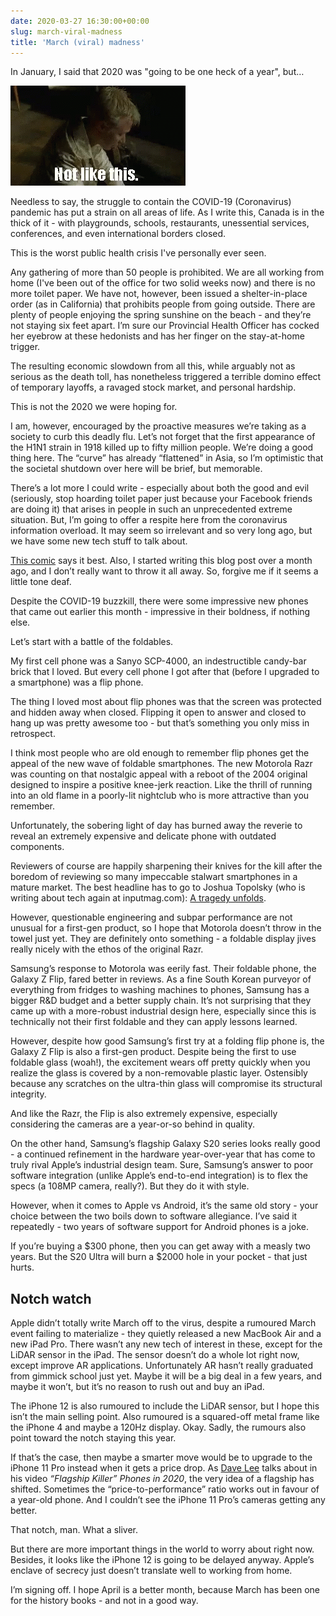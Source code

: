 ```yaml
---
date: 2020-03-27 16:30:00+00:00
slug: march-viral-madness
title: 'March (viral) madness'
---
```


In January, I said that 2020 was "going to be one heck of a year", but…

![notlikethis](/images/tenor.gif)

Needless to say, the struggle to contain the COVID-19 (Coronavirus) pandemic has put a strain on all areas of life. As I write this, Canada is in the thick of it - with playgrounds, schools, restaurants, unessential services, conferences, and even international borders closed.

This is the worst public health crisis I've personally ever seen.

Any gathering of more than 50 people is prohibited. We are all working from home (I've been out of the office for two solid weeks now) and there is no more toilet paper. We have not, however, been issued a shelter-in-place order (as in California) that prohibits people from going outside. There are plenty of people enjoying the spring sunshine on the beach - and they’re not staying six feet apart. I’m sure our Provincial Health Officer has cocked her eyebrow at these hedonists and has her finger on the stay-at-home trigger. 

The resulting economic slowdown from all this, while arguably not as serious as the death toll, has nonetheless triggered a terrible domino effect of temporary layoffs, a ravaged stock market, and personal hardship.

This is not the 2020 we were hoping for.

I am, however, encouraged by the proactive measures we’re taking as a society to curb this deadly flu. Let’s not forget that the first appearance of the H1N1 strain in 1918 killed up to fifty million people. We’re doing a good thing here. The “curve” has already “flattened” in Asia, so I’m optimistic that the societal shutdown over here will be brief, but memorable.

<!--more-->

There’s a lot more I could write - especially about both the good and evil (seriously, stop hoarding toilet paper just because your Facebook friends are doing it) that arises in people in such an unprecedented extreme situation. But, I’m going to offer a respite here from the coronavirus information overload. It may seem so irrelevant and so very long ago, but we have some new tech stuff to talk about.

[This comic](http://geekculture.com/joyoftech/joyarchives/2692.html) says it best. Also, I started writing this blog post over a month ago, and I don’t really want to throw it all away. So, forgive me if it seems a little tone deaf.

Despite the COVID-19 buzzkill, there were some impressive new phones that came out earlier this month - impressive in their boldness, if nothing else.

Let’s start with a battle of the foldables.

My first cell phone was a Sanyo SCP-4000, an indestructible candy-bar brick that I loved. But every cell phone I got after that (before I upgraded to a smartphone) was a flip phone.

The thing I loved most about flip phones was that the screen was protected and hidden away when closed. Flipping it open to answer and closed to hang up was pretty awesome too - but that’s something you only miss in retrospect.

I think most people who are old enough to remember flip phones get the appeal of the new wave of foldable smartphones. The new Motorola Razr was counting on that nostalgic appeal with a reboot of the 2004 original designed to inspire a positive knee-jerk reaction. Like the thrill of running into an old flame in a poorly-lit nightclub who is more attractive than you remember.

Unfortunately, the sobering light of day has burned away the reverie to reveal an extremely expensive and delicate phone with outdated components.

Reviewers of course are happily sharpening their knives for the kill after the boredom of reviewing so many impeccable stalwart smartphones in a mature market. The best headline has to go to Joshua Topolsky (who is writing about tech again at inputmag.com): [A tragedy unfolds](https://www.inputmag.com/reviews/motorola-razr-review-a-tragedy-unfolds).

However, questionable engineering and subpar performance are not unusual for a first-gen product, so I hope that Motorola doesn’t throw in the towel just yet. They are definitely onto something - a foldable display jives really nicely with the ethos of the original Razr.

Samsung’s response to Motorola was eerily fast. Their foldable phone, the Galaxy Z Flip, fared better in reviews. As a fine South Korean purveyor of everything from fridges to washing machines to phones, Samsung has a bigger R&D budget and a better supply chain. It’s not surprising that they came up with a more-robust industrial design here, especially since this is technically not their first foldable and they can apply lessons learned.

However, despite how good Samsung’s first try at a folding flip phone is, the Galaxy Z Flip is also a first-gen product. Despite being the first to use foldable glass (woah!), the excitement wears off pretty quickly when you realize the glass is covered by a non-removable plastic layer. Ostensibly because any scratches on the ultra-thin glass will compromise its structural integrity.

And like the Razr, the Flip is also extremely expensive, especially considering the cameras are a year-or-so behind in quality.

On the other hand, Samsung’s flagship Galaxy S20 series looks really good - a continued refinement in the hardware year-over-year that has come to truly rival Apple’s industrial design team. Sure, Samsung’s answer to poor software integration (unlike Apple’s end-to-end integration) is to flex the specs (a 108MP camera, really?). But they do it with style.

However, when it comes to Apple vs Android, it’s the same old story - your choice between the two boils down to software allegiance. I’ve said it repeatedly - two years of software support for Android phones is a joke.

If you’re buying a $300 phone, then you can get away with a measly two years. But the S20 Ultra will burn a $2000 hole in your pocket - that just hurts.

## Notch watch

Apple didn’t totally write March off to the virus, despite a rumoured March event failing to materialize - they quietly released a new MacBook Air and a new iPad Pro. There wasn’t any new tech of interest in these, except for the LiDAR sensor in the iPad. The sensor doesn’t do a whole lot right now, except improve AR applications. Unfortunately AR hasn’t really graduated from gimmick school just yet. Maybe it will be a big deal in a few years, and maybe it won’t, but it’s no reason to rush out and buy an iPad.

The iPhone 12 is also rumoured to include the LiDAR sensor, but I hope this isn’t the main selling point. Also rumoured is a squared-off metal frame like the iPhone 4 and maybe a 120Hz display. Okay. Sadly, the rumours also point toward the notch staying this year.

If that’s the case, then maybe a smarter move would be to upgrade to the iPhone 11 Pro instead when it gets a price drop. As [Dave Lee](https://youtu.be/tFsLpLOEUIk) talks about in his video *“Flagship Killer” Phones in 2020*, the very idea of a flagship has shifted. Sometimes the “price-to-performance” ratio works out in favour of a year-old phone. And I couldn’t see the iPhone 11 Pro’s cameras getting any better.

That notch, man. What a sliver.

But there are more important things in the world to worry about right now. Besides, it looks like the iPhone 12 is going to be delayed anyway. Apple’s enclave of secrecy just doesn’t translate well to working from home.

I’m signing off. I hope April is a better month, because March has been one for the history books - and not in a good way.
